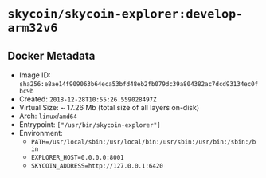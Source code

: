 # `skycoin/skycoin-explorer:develop-arm32v6`

## Docker Metadata

- Image ID: `sha256:e8ae14f909063b64eca53bfd48eb2fb079dc39a804382ac7dcd93134ec0fbc9b`
- Created: `2018-12-28T10:55:26.559028497Z`
- Virtual Size: ~ 17.26 Mb
    (total size of all layers on-disk)
- Arch: `linux`/`amd64`
- Entrypoint: `["/usr/bin/skycoin-explorer"]`
- Environment:
    - `PATH=/usr/local/sbin:/usr/local/bin:/usr/sbin:/usr/bin:/sbin:/bin`
    - `EXPLORER_HOST=0.0.0.0:8001`
    - `SKYCOIN_ADDRESS=http://127.0.0.1:6420`

